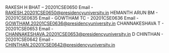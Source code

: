 RAKESH H BHAT – 20201CSE0650  Email - RAKESH.20201CSE0650@presidencyuniversity.in
HEMANTH ARUN BM - 20201CSE0635 Email -
GOWTHAM TC - 20201CSE0636 Email - GOWTHAM.20201CSE0636@presidencyuniversity.in
CHANNAKESHAVA T - 20201CSE0653 Email - CHANNAKESHAVA.20201CSE0653@presidencyuniversity.in
D CHINTHAN - 20201CSE0642 Email - CHINTHAN.20201CSE0642@presidencyuniversity.in
